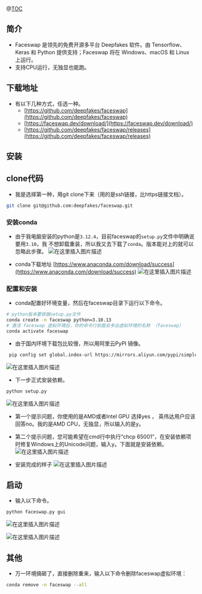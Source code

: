 @[TOC](目录)
## 简介
- Faceswap 是领先的免费开源多平台 Deepfakes 软件。由 Tensorflow、Keras 和 Python 提供支持；Faceswap 将在 Windows、macOS 和 Linux 上运行。
- 支持CPU运行，无独显也能跑。

##   下载地址
- 有以下几种方式，任选一种。
	- [https://github.com/deepfakes/faceswap](https://github.com/deepfakes/faceswap)
	-  [https://faceswap.dev/download/](https://faceswap.dev/download/)
	- [https://github.com/deepfakes/faceswap/releases](https://github.com/deepfakes/faceswap/releases)

## 安装
## clone代码
- 我是选择第一种，用git clone下来（用的是ssh链接，比https链接文档）。

```bash
git clone git@github.com:deepfakes/faceswap.git
```

### 安装conda

- 由于我电脑安装的python是`3.12.4`，目前faceswap的`setup.py`文件中明确说要用`3.10`，我 不想卸载重装，所以我又去下载了`conda`。版本能对上的就可以忽略此步骤。
![在这里插入图片描述](https://i-blog.csdnimg.cn/direct/ce9f05dbd3fc4e47a8430c0485d17b99.png)

- conda下载地址 [https://www.anaconda.com/download/success](https://www.anaconda.com/download/success)
![在这里插入图片描述](https://i-blog.csdnimg.cn/direct/4f103edc1d6e4dbbb351af610f355c66.png)


### 配置和安装
- conda配置好环境变量，然后在faceswap目录下运行以下命令。

```bash
# python版本要依据setup.py文件
conda create -n faceswap python=3.10.13
# 激活 faceswap 虚拟环境后，你的命令行前面会多出虚拟环境的名称 （faceswap）
conda activate faceswap
```
- 由于国内环境下载包比较慢，所以用阿里云PyPI 镜像。

```bash
 pip config set global.index-url https://mirrors.aliyun.com/pypi/simple/
```
![在这里插入图片描述](https://i-blog.csdnimg.cn/direct/9fe6dbef65b5486c96323245194b6c09.png)

- 下一步正式安装依赖。

```bash
python setup.py
```
![在这里插入图片描述](https://i-blog.csdnimg.cn/direct/63f354372c3b48e384922995df3458b3.png)
- 第一个提示问题，你使用的是AMD或者Intel GPU 选择yes ， 英伟达用户应该回答no。我的是AMD CPU，无独显，所以输入的是y。

- 第二个提示问题，您可能希望在cmd行中执行“chcp 65001”，在安装依赖项时修复Windows上的Unicode问题，输入y。下面就是安装依赖。
![在这里插入图片描述](https://i-blog.csdnimg.cn/direct/078d62ff39fc450eb0bea07a0b124d8f.png)
- 安装完成的样子
![在这里插入图片描述](https://i-blog.csdnimg.cn/direct/78c86d32f67742b4ac167bf76adcb83f.png)

##  启动

- 输入以下命令。

```bash
python faceswap.py gui
```
![在这里插入图片描述](https://i-blog.csdnimg.cn/direct/d83c4d28fa924a9690b296f7dcc49bb1.png)


![在这里插入图片描述](https://i-blog.csdnimg.cn/direct/9b07faa35c4e4bd793348598ab999ec2.png)


## 其他
- 万一环境搞砸了，直接删除重来，输入以下命令删除faceswap虚拟环境：

```bash
conda remove -n faceswap --all
```
